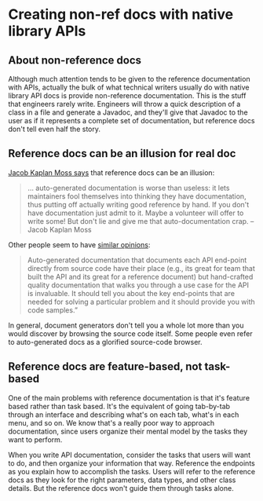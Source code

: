 # Creating non-ref docs with native library APIs

## About non-reference docs

Although much attention tends to be given to the reference documentation with APIs, actually the bulk of what technical writers usually do with native library API docs is provide non-reference documentation. This is the stuff that engineers rarely write. Engineers will throw a quick description of a class in a file and generate a Javadoc, and they'll give that Javadoc to the user as if it represents a complete set of documentation, but reference docs don't tell even half the story.

## Reference docs can be an illusion for real doc

[Jacob Kaplan Moss says](http://jacobian.org/writing/what-to-write/) that reference docs can be an illusion:

>… auto-generated documentation is worse than useless: it lets maintainers fool themselves into thinking they have documentation, thus putting off actually writing good reference by hand. If you don't have documentation just admit to it. Maybe a volunteer will offer to write some! But don't lie and give me that auto-documentation crap. – Jacob Kaplan Moss

Other people seem to have [similar opinions](https://communities.cisco.com/community/developer/blog/2014/09/03/introducing-devnet-slate):

>Auto-generated documentation that documents each API end-point directly from source code have their place (e.g., its great for team that built the API and its great for a reference document) but hand-crafted quality documentation that walks you through a use case for the API is invaluable.  It should tell you about the key end-points that are needed for solving a particular problem and it should provide you with code samples.”

In general, document generators don't tell you a whole lot more than you would discover by browsing the source code itself. Some people even refer to auto-generated docs as a glorified source-code browser.

## Reference docs are feature-based, not task-based
One of the main problems with reference documentation is that it's feature based rather than task based. It's the equivalent of going tab-by-tab through an interface and describing what's on each tab, what's in each menu, and so on. We know that's a really poor way to approach documentation, since users organize their mental model by the tasks they want to perform.

When you write API documentation, consider the tasks that users will want to do, and then organize your information that way. Reference the endpoints as you explain how to accomplish the tasks. Users will refer to the reference docs as they look for the right parameters, data types, and other class details. But the reference docs won't guide them through tasks alone.
